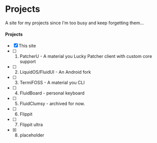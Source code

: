 # Projects
A site for my projects since I'm too busy and keep forgetting them...

#### Projects
- [x] This site
- [ ] 1. PatcherU - A material you Lucky Patcher client with custom core support
- [ ] 2. LiquidOS/FluidUI - An Android fork
- [ ] 3. TermiFOSS - A material you CLI
- [ ] 4. FluidBoard - personal keyboard
- [ ] 5. FluidClumsy - archived for now.
- [ ] 6. Flippit
- [ ] 7. Flippit ultra
- [x] 8. placeholder
